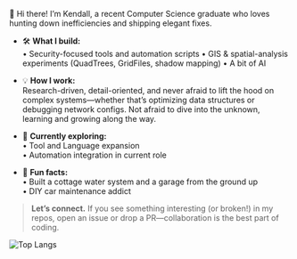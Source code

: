 👋 Hi there! I’m Kendall, a recent Computer Science graduate who loves hunting down inefficiencies and shipping elegant fixes.

- 🛠️  **What I build:**  
  • Security-focused tools and automation scripts
  • GIS & spatial-analysis experiments (QuadTrees, GridFiles, shadow mapping)
  • A bit of AI 

- 💡  **How I work:**  
  Research-driven, detail-oriented, and never afraid to lift the hood on complex systems—whether that’s optimizing data structures or debugging network configs.
  Not afraid to dive into the unknown, learning and growing along the way.

- 🌱  **Currently exploring:**  
  • Tool and Language expansion  
  • Automation integration in current role

- 🚀  **Fun facts:**  
  • Built a cottage water system and a garage from the ground up  
  • DIY car maintenance addict  

> **Let’s connect.** If you see something interesting (or broken!) in my repos, open an issue or drop a PR—collaboration is the best part of coding.


![Top Langs](https://github-readme-stats.vercel.app/api/top-langs/?username=Monzama&layout=compact&langs_count=8&theme=tokyonight)  
